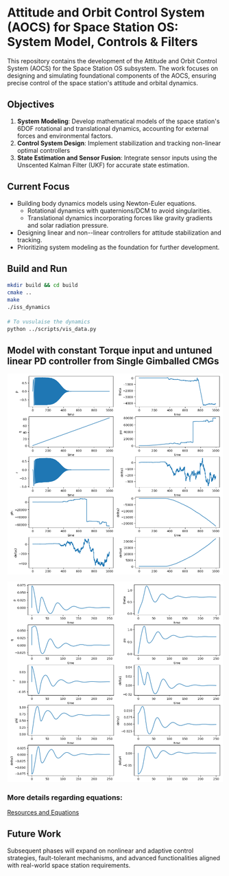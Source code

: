# Attitude and Orbit Control System (AOCS) for Space Station OS: System Model, Controls & Filters

This repository contains the development of the Attitude and Orbit Control System (AOCS) for the Space Station OS subsystem. The work focuses on designing and simulating foundational components of the AOCS, ensuring precise control of the space station's attitude and orbital dynamics.

## Objectives
1. **System Modeling**: Develop mathematical models of the space station's 6DOF rotational and translational dynamics, accounting for external forces and environmental factors.
2. **Control System Design**: Implement stabilization and tracking non-linear optimal controllers
3. **State Estimation and Sensor Fusion**: Integrate sensor inputs using the Unscented Kalman Filter (UKF) for accurate state estimation.

## Current Focus
- Building body dynamics models using Newton-Euler equations.
  - Rotational dynamics with quaternions/DCM to avoid singularities.
  - Translational dynamics incorporating forces like gravity gradients and solar radiation pressure.
- Designing linear and non--linear controllers for attitude stabilization and tracking.
- Prioritizing system modeling as the foundation for further development.

## Build and Run
```bash
mkdir build && cd build
cmake ..
make
./iss_dynamics

# To vusulaise the dynamics
python ../scripts/vis_data.py
```

## Model with constant Torque input and untuned linear PD controller from Single Gimballed CMGs
![Constant Torque Input](assets/const_inp_T.png)

![PD Controller Input](assets/PD_untuned.png)

### More details regarding equations:
[Resources and Equations](resources/)

## Future Work
Subsequent phases will expand on nonlinear and adaptive control strategies, fault-tolerant mechanisms, and advanced functionalities aligned with real-world space station requirements.
